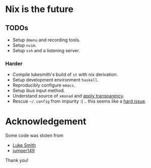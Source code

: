 # Nix is the future

## TODOs

+ Setup `dmenu` and recording tools.
+ Setup `nvim`.
+ Setup `ssh` and a listening server.

### Harder

+ Compile lukesmith's build of `st` with nix derivation.
+ Setup development environment `haskell`.
+ Reproducibly configure `emacs`.
+ Setup ibus input method.
+ Understand source of `xmonad` and [apply
  transparency](https://stackoverflow.com/questions/43998105/making-every-window-transparent-with-xmonad/43998106#43998106).
+ Rescue `~/.config` from impurity :( .. this seems like a [hard
  issue](https://github.com/rycee/home-manager/issues/257).

# Acknowledgement

Some code was stolen from

+ [Luke Smith](https://github.com/LukeSmithxyz/)
+ [jumper149](https://github.com/jumper149/)

Thank you!

